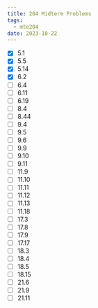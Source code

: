 ```yaml
---
title: 204 Midterm Problems
tags:
  - mte204
date: 2023-10-22
---
```

- [x] 5.1
- [x] 5.5
- [x] 5.14
- [x] 6.2
- [ ] 6.4
- [ ] 6.11
- [ ] 6.19
- [ ] 8.4
- [ ] 8.44
- [ ] 9.4
- [ ] 9.5
- [ ] 9.6
- [ ] 9.9
- [ ] 9.10
- [ ] 9.11
- [ ] 11.9
- [ ] 11.10
- [ ] 11.11
- [ ] 11.12
- [ ] 11.13
- [ ] 11.18
- [ ] 17.3
- [ ] 17.8
- [ ] 17.9
- [ ] 17.17
- [ ] 18.3
- [ ] 18.4
- [ ] 18.5
- [ ] 18.15
- [ ] 21.6
- [ ] 21.9
- [ ] 21.11